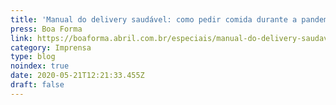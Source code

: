 ```yaml
---
title: 'Manual do delivery saudável: como pedir comida durante a pandemia?'
press: Boa Forma
link: https://boaforma.abril.com.br/especiais/manual-do-delivery-saudavel-como-pedir-comida-durante-a-pandemia/
category: Imprensa
type: blog
noindex: true
date: 2020-05-21T12:21:33.455Z
draft: false
---
```

